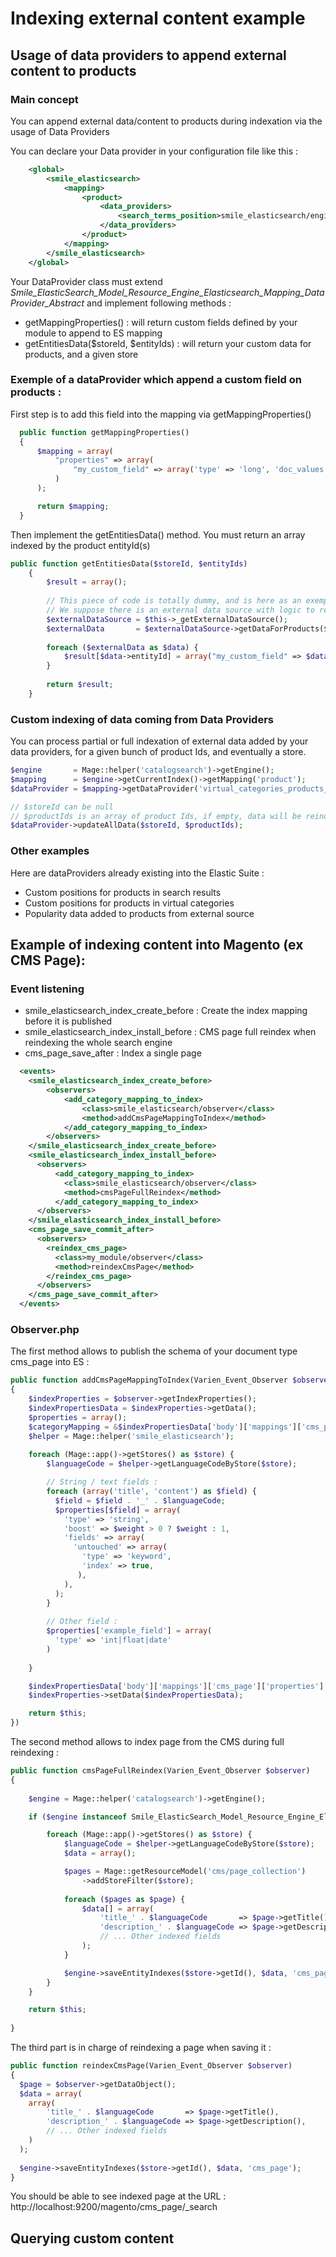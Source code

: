 # Indexing external content example

## Usage of data providers to append external content to products

### Main concept

You can append external data/content to products during indexation via the usage of Data Providers

You can declare your Data provider in your configuration file like this :

``` xml
    <global>
        <smile_elasticsearch>
            <mapping>
                <product>
                    <data_providers>                        
                        <search_terms_position>smile_elasticsearch/engine_elasticsearch_mapping_dataProvider_terms_position</search_terms_position>
                    </data_providers>
                </product>
            </mapping>
        </smile_elasticsearch>
    </global>
```

Your DataProvider class must extend *Smile_ElasticSearch_Model_Resource_Engine_Elasticsearch_Mapping_DataProvider_Abstract* and implement following methods :

* getMappingProperties() : will return custom fields defined by your module to append to ES mapping
* getEntitiesData($storeId, $entityIds) : will return your custom data for products, and a given store

### Exemple of a dataProvider which append a custom field on products :
  
First step is to add this field into the mapping via getMappingProperties()  
  
```php
  public function getMappingProperties()
  {
      $mapping = array(
          "properties" => array(
              "my_custom_field" => array('type' => 'long', 'doc_values' => true)
          )
      );      

      return $mapping;
  }
```

Then implement the getEntitiesData() method. You must return an array indexed by the product entityId(s)

```php
public function getEntitiesData($storeId, $entityIds)
    {
        $result = array();
        
        // This piece of code is totally dummy, and is here as an exemple
        // We suppose there is an external data source with logic to retrieve product data
        $externalDataSource = $this->_getExternalDataSource();
        $externalData       = $externalDataSource->getDataForProducts($entityIds);
        
        foreach ($externalData as $data) {
            $result[$data->entityId] = array("my_custom_field" => $data->externalCustomField);
        }
        
        return $result;
    }
```

### Custom indexing of data coming from Data Providers

You can process partial or full indexation of external data added by your data providers, for a given bunch of product Ids, and eventually a store.


```php
$engine       = Mage::helper('catalogsearch')->getEngine();
$mapping      = $engine->getCurrentIndex()->getMapping('product');
$dataProvider = $mapping->getDataProvider('virtual_categories_products_position'); // This is the internal code of the data provider

// $storeId can be null
// $productIds is an array of product Ids, if empty, data will be reindexed for all products
$dataProvider->updateAllData($storeId, $productIds);
```

### Other examples

Here are dataProviders already existing into the Elastic Suite :

* Custom positions for products in search results
* Custom positions for products in virtual categories
* Popularity data added to products from external source

## Example of indexing content into Magento (ex CMS Page):

### Event listening

* smile_elasticsearch_index_create_before  : Create the index mapping before it is published
* smile_elasticsearch_index_install_before : CMS page full reindex when reindexing the whole search engine
* cms_page_save_after                      : Index a single page

``` xml
  <events>
    <smile_elasticsearch_index_create_before>
        <observers>
            <add_category_mapping_to_index>
                <class>smile_elasticsearch/observer</class>
                <method>addCmsPageMappingToIndex</method>
            </add_category_mapping_to_index>
        </observers>
    </smile_elasticsearch_index_create_before>
    <smile_elasticsearch_index_install_before>
      <observers>
          <add_category_mapping_to_index>
            <class>smile_elasticsearch/observer</class>
            <method>cmsPageFullReindex</method>
          </add_category_mapping_to_index>
      </observers>
    </smile_elasticsearch_index_install_before>
    <cms_page_save_commit_after>
      <observers>
        <reindex_cms_page>
          <class>my_module/observer</class>
          <method>reindexCmsPage</method>
        </reindex_cms_page>
      </observers>
    </cms_page_save_commit_after>
  </events>
```

### Observer.php

The first method allows to publish the schema of your document type cms_page into ES :

```php
public function addCmsPageMappingToIndex(Varien_Event_Observer $observer)
{
    $indexProperties = $observer->getIndexProperties();
    $indexPropertiesData = $indexProperties->getData();
    $properties = array();
    $categoryMapping = &$indexPropertiesData['body']['mappings']['cms_page']['properties'];
    $helper = Mage::helper('smile_elasticsearch');
    
    foreach (Mage::app()->getStores() as $store) {
        $languageCode = $helper->getLanguageCodeByStore($store);

        // String / text fields :
        foreach (array('title', 'content') as $field) {
          $field = $field . '_' . $languageCode;
          $properties[$field] = array(
            'type' => 'string',
            'boost' => $weight > 0 ? $weight : 1,
            'fields' => array(
              'untouched' => array(
                'type' => 'keyword',
                'index' => true,
               ),
            ),
          );
        }
        
        // Other field :
        $properties['example_field'] = array(
          'type' => 'int|float|date'
        )
        
    }

    $indexPropertiesData['body']['mappings']['cms_page']['properties'] = $properties;
    $indexProperties->setData($indexPropertiesData);

    return $this;
})
```

The second method allows to index page from the CMS during full reindexing :

```php
public function cmsPageFullReindex(Varien_Event_Observer $observer)
{
  
    $engine = Mage::helper('catalogsearch')->getEngine();

    if ($engine instanceof Smile_ElasticSearch_Model_Resource_Engine_ElasticSearch) {

        foreach (Mage::app()->getStores() as $store) {
            $languageCode = $helper->getLanguageCodeByStore($store);
            $data = array();

            $pages = Mage::getResourceModel('cms/page_collection')
                ->addStoreFilter($store);
                  
            foreach ($pages as $page) {
                $data[] = array(
                    'title_' . $languageCode       => $page->getTitle(),
                    'description_' . $languageCode => $page->getDescription(),
                    // ... Other indexed fields
                );
            }

            $engine->saveEntityIndexes($store->getId(), $data, 'cms_page');
        }
    }

    return $this;
      
}
```

The third part is in charge of reindexing a page when saving it :
```php
public function reindexCmsPage(Varien_Event_Observer $observer)
{
  $page = $observer->getDataObject();
  $data = array(
    array(
        'title_' . $languageCode       => $page->getTitle(),
        'description_' . $languageCode => $page->getDescription(),
        // ... Other indexed fields
    )
  );
  
  $engine->saveEntityIndexes($store->getId(), $data, 'cms_page');
}
```

You should be able to see indexed page at the URL : http://localhost:9200/magento/cms_page/_search

## Querying custom content

